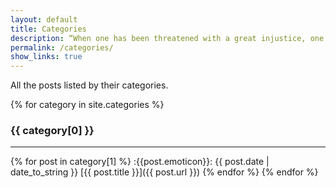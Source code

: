 ```yaml
---
layout: default
title: Categories
description: “When one has been threatened with a great injustice, one accepts a smaller as a favour.“ - Jane Welsh Carlyle
permalink: /categories/
show_links: true
---
```

All the posts listed by their categories.

{% for category in site.categories %}
### {{ category[0] }}
---
{% for post in category[1] %}
  :{{post.emoticon}}: {{ post.date | date_to_string }} [{{ post.title }}]({{ post.url }})
{% endfor %}
{% endfor %}